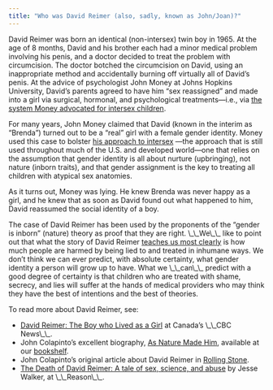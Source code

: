 ```yaml
---
title: "Who was David Reimer (also, sadly, known as John/Joan)?"
---
```


<p>David Reimer was born an identical (non-intersex) twin boy in 1965. At the age of 8 months, David and his brother each had a minor medical problem involving his penis, and a doctor decided to treat the problem with circumcision. The doctor botched the circumcision on David, using an inappropriate method and accidentally burning off virtually all of David&#8217;s penis. At the advice of psychologist John Money at Johns Hopkins University, David&#8217;s parents agreed to have him &#8220;sex reassigned&#8221; and made into a girl via surgical, hormonal, and psychological treatments&#8212;i.e., via <a href="/faq/concealment">the system Money advocated for intersex children</a>.  </p>

<p>For many years, John Money claimed that David (known in the interim as &#8220;Brenda&#8221;) turned out to be a &#8220;real&#8221; girl with a female gender identity. Money used this case to bolster <a href="/faq/concealment">his approach to intersex</a> &#8212;the approach that is still used throughout much of the U.S. and developed world&#8212;one that relies on the assumption that gender identity is all about nurture (upbringing), not nature (inborn traits), and that gender assignment is the key to treating all children with atypical sex anatomies.  </p>

<p>As it turns out, Money was lying. He knew Brenda was never happy as a girl, and he knew that as soon as David found out what happened to him, David reassumed the social identity of a boy.  </p>

<p>The case of David Reimer has been used by the proponents of the &#8220;gender is inborn&#8221; (nature) theory as proof that they are right. \_\_We\_\_ like to point out that what the story of David Reimer <a href="/news/pbs%5C_sex%5C_unknown">teaches us most clearly</a> is how much people are harmed by being lied to and treated in inhumane ways. We don&#8217;t think we can ever predict, with absolute certainty, what gender identity a person will grow up to have. What we \_\_can\_\_ predict with a good degree of certainty is that children who are treated with shame, secrecy, and lies will suffer at the hands of medical providers who may think they have the best of intentions and the best of theories.  </p>

<p>To read more about David Reimer, see:  </p>

<ul>
	<li><a href="http://www.cbc.ca/news/background/reimer/">David Reimer: The Boy who Lived as a Girl</a> at Canada&#8217;s \_\_CBC News\_\_.</li>
	<li>John Colapinto&#8217;s excellent biography, <a href="/books/colapinto">As Nature Made Him</a>, available at our <a href="/library/books">bookshelf</a>.</li>
	<li>John Colapinto&#8217;s original article about David Reimer in <a href="/http%3A//www.pfc.org.uk/news/1998/johnjoan.htm">Rolling Stone</a>.</li>
	<li><a href="http://www.reason.com/links/links052404.shtml">The Death of David Reimer: A tale of sex, science, and abuse</a> by Jesse Walker, at \_\_Reason\_\_.</li>
</ul>